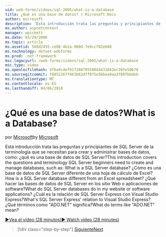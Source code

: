 ```yaml
---
uid: web-forms/videos/sql-2005/what-is-a-database
title: ¿Qué es una base de datos? | Microsoft Docs
author: microsoft
description: 'Esta introducción trata las preguntas y principiantes de SQL Server de la terminología que se necesitan para crear y administrar bases de datos, como: ¿qué es una base de datos de SQL Server? Cómo...'
ms.author: aspnetcontent
manager: wpickett
ms.date: 03/29/2006
ms.topic: article
ms.assetid: 560d2455-ce08-4b2a-900d-7e9ccf82e048
ms.technology: dotnet-webforms
ms.prod: .net-framework
msc.legacyurl: /web-forms/videos/sql-2005/what-is-a-database
msc.type: video
ms.openlocfilehash: dfba9c4ef91f28870558044431043ec39fe50678
ms.sourcegitcommit: f8852267f463b62d7f975e56bea9aa3f68fbbdeb
ms.translationtype: MT
ms.contentlocale: es-ES
ms.lasthandoff: 04/06/2018
---
```

<a name="what-is-a-database"></a><span data-ttu-id="6c919-105">¿Qué es una base de datos?</span><span class="sxs-lookup"><span data-stu-id="6c919-105">What is a Database?</span></span>
====================
<span data-ttu-id="6c919-106">por [Microsoft](https://github.com/microsoft)</span><span class="sxs-lookup"><span data-stu-id="6c919-106">by [Microsoft](https://github.com/microsoft)</span></span>

<span data-ttu-id="6c919-107">Esta introducción trata las preguntas y principiantes de SQL Server de la terminología que se necesitan para crear y administrar bases de datos, como: ¿qué es una base de datos de SQL Server?</span><span class="sxs-lookup"><span data-stu-id="6c919-107">This introduction covers the questions and terminology SQL Server beginners need to create and manage databases, such as: What is a SQL Server database?</span></span> <span data-ttu-id="6c919-108">¿Cómo es una base de datos de SQL Server diferente de una hoja de cálculo de Excel?</span><span class="sxs-lookup"><span data-stu-id="6c919-108">How is a SQL Server database different from an Excel spreadsheet?</span></span> <span data-ttu-id="6c919-109">¿Qué hacer las bases de datos de SQL Server en los sitio Web o aplicaciones de software?</span><span class="sxs-lookup"><span data-stu-id="6c919-109">What do SQL Server databases do in my website or software applications?</span></span> <span data-ttu-id="6c919-110">¿Cuál es la relación de SQL Server Express con Visual Studio Express?</span><span class="sxs-lookup"><span data-stu-id="6c919-110">What's SQL Server Express' relation to Visual Studio Express?</span></span> <span data-ttu-id="6c919-111">¿Qué términos como "ADO.NET" significa?</span><span class="sxs-lookup"><span data-stu-id="6c919-111">What do terms like "ADO.NET" mean?</span></span>

[<span data-ttu-id="6c919-112">&#9654;Vea el vídeo (28 minutos)</span><span class="sxs-lookup"><span data-stu-id="6c919-112">&#9654; Watch video (28 minutes)</span></span>](https://channel9.msdn.com/Blogs/ASP-NET-Site-Videos/what-is-a-database)

> [!div class="step-by-step"]
> [<span data-ttu-id="6c919-113">Siguiente</span><span class="sxs-lookup"><span data-stu-id="6c919-113">Next</span></span>](understanding-database-tables-and-records.md)
